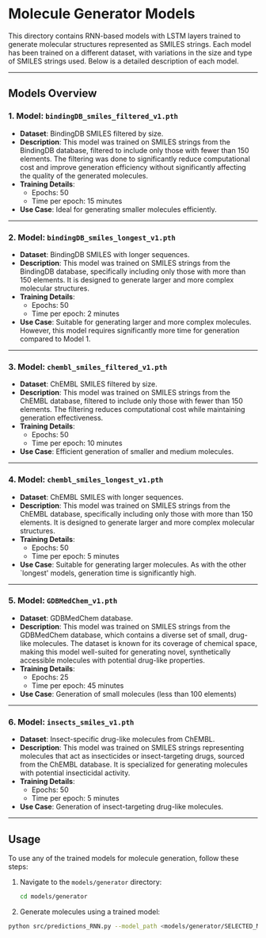 # Molecule Generator Models

This directory contains RNN-based models with LSTM layers trained to generate molecular structures represented as SMILES strings. Each model has been trained on a different dataset, with variations in the size and type of SMILES strings used. Below is a detailed description of each model.

---

## Models Overview

### 1. **Model: `bindingDB_smiles_filtered_v1.pth`**

- **Dataset**: BindingDB SMILES filtered by size.
- **Description**: This model was trained on SMILES strings from the BindingDB database, filtered to include only those with fewer than 150 elements. The filtering was done to significantly reduce computational cost and improve generation efficiency without significantly affecting the quality of the generated molecules.
- **Training Details**:
  - Epochs: 50
  - Time per epoch: 15 minutes
- **Use Case**: Ideal for generating smaller molecules efficiently.

---

### 2. **Model: `bindingDB_smiles_longest_v1.pth`**

- **Dataset**: BindingDB SMILES with longer sequences.
- **Description**: This model was trained on SMILES strings from the BindingDB database, specifically including only those with more than 150 elements. It is designed to generate larger and more complex molecular structures.
- **Training Details**:
  - Epochs: 50
  - Time per epoch: 2 minutes
- **Use Case**: Suitable for generating larger and more complex molecules. However, this model requires significantly more time for generation compared to Model 1.

---

### 3. **Model: `chembl_smiles_filtered_v1.pth`**

- **Dataset**: ChEMBL SMILES filtered by size.
- **Description**: This model was trained on SMILES strings from the ChEMBL database, filtered to include only those with fewer than 150 elements. The filtering reduces computational cost while maintaining generation effectiveness.
- **Training Details**:
  - Epochs: 50
  - Time per epoch: 10 minutes
- **Use Case**: Efficient generation of smaller and medium molecules.

---

### 4. **Model: `chembl_smiles_longest_v1.pth`**

- **Dataset**: ChEMBL SMILES with longer sequences.
- **Description**: This model was trained on SMILES strings from the ChEMBL database, specifically including only those with more than 150 elements. It is designed to generate larger and more complex molecular structures.
- **Training Details**:
  - Epochs: 50
  - Time per epoch: 5 minutes
- **Use Case**: Suitable for generating larger molecules. As with the other `longest' models, generation time is significantly high.

---

### 5. **Model: `GDBMedChem_v1.pth`**

- **Dataset**: GDBMedChem database.
- **Description**: This model was trained on SMILES strings from the GDBMedChem database, which contains a diverse set of small, drug-like molecules. The dataset is known for its coverage of chemical space, making this model well-suited for generating novel, synthetically accessible molecules with potential drug-like properties.
- **Training Details**:
  - Epochs: 25
  - Time per epoch: 45 minutes
- **Use Case**: Generation of small molecules (less than 100 elements)

---

### 6. **Model: `insects_smiles_v1.pth`**

- **Dataset**: Insect-specific drug-like molecules from ChEMBL.
- **Description**: This model was trained on SMILES strings representing molecules that act as insecticides or insect-targeting drugs, sourced from the ChEMBL database. It is specialized for generating molecules with potential insecticidal activity.
- **Training Details**:
  - Epochs: 50
  - Time per epoch: 5 minutes
- **Use Case**: Generation of insect-targeting drug-like molecules.

---

## Usage

To use any of the trained models for molecule generation, follow these steps:

1. Navigate to the `models/generator` directory:
   ```bash
   cd models/generator
   ```


2. Generate molecules using a trained model:

```bash
python src/predictions_RNN.py --model_path <models/generator/SELECTED_MODEL> ...
```
